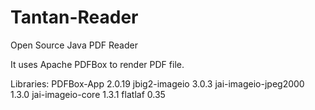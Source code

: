 # Tantan-Reader
Open Source Java PDF Reader

It uses Apache PDFBox to render PDF file.

Libraries:
PDFBox-App 2.0.19
jbig2-imageio 3.0.3
jai-imageio-jpeg2000 1.3.0
jai-imageio-core 1.3.1
flatlaf 0.35
